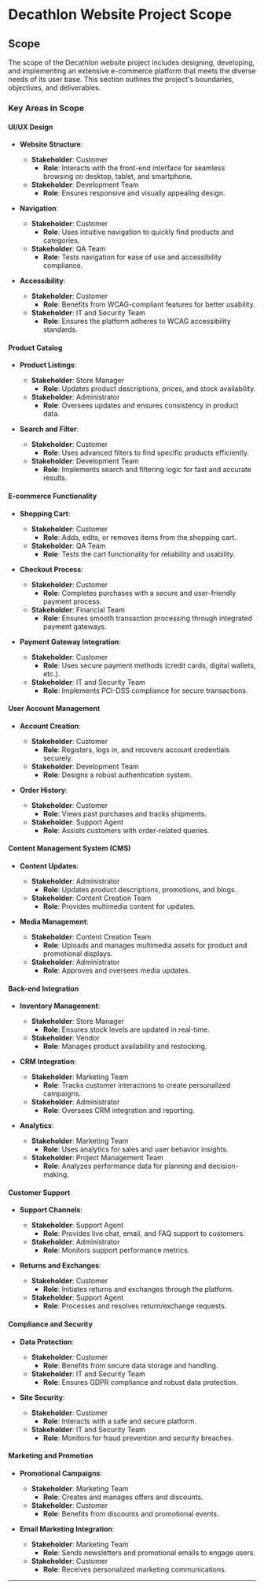 # Decathlon Website Project Scope

## Scope
The scope of the Decathlon website project includes designing, developing, and implementing an extensive e-commerce platform that meets the diverse needs of its user base. This section outlines the project's boundaries, objectives, and deliverables.

### Key Areas in Scope
#### UI/UX Design
- **Website Structure**: 
  - **Stakeholder**: Customer  
    - **Role**: Interacts with the front-end interface for seamless browsing on desktop, tablet, and smartphone.  
  - **Stakeholder**: Development Team  
    - **Role**: Ensures responsive and visually appealing design.

- **Navigation**: 
  - **Stakeholder**: Customer  
    - **Role**: Uses intuitive navigation to quickly find products and categories.  
  - **Stakeholder**: QA Team  
    - **Role**: Tests navigation for ease of use and accessibility compliance.

- **Accessibility**: 
  - **Stakeholder**: Customer  
    - **Role**: Benefits from WCAG-compliant features for better usability.  
  - **Stakeholder**: IT and Security Team  
    - **Role**: Ensures the platform adheres to WCAG accessibility standards.

#### Product Catalog
- **Product Listings**: 
  - **Stakeholder**: Store Manager  
    - **Role**: Updates product descriptions, prices, and stock availability.  
  - **Stakeholder**: Administrator  
    - **Role**: Oversees updates and ensures consistency in product data.

- **Search and Filter**: 
  - **Stakeholder**: Customer  
    - **Role**: Uses advanced filters to find specific products efficiently.  
  - **Stakeholder**: Development Team  
    - **Role**: Implements search and filtering logic for fast and accurate results.

#### E-commerce Functionality
- **Shopping Cart**: 
  - **Stakeholder**: Customer  
    - **Role**: Adds, edits, or removes items from the shopping cart.  
  - **Stakeholder**: QA Team  
    - **Role**: Tests the cart functionality for reliability and usability.

- **Checkout Process**: 
  - **Stakeholder**: Customer  
    - **Role**: Completes purchases with a secure and user-friendly payment process.  
  - **Stakeholder**: Financial Team  
    - **Role**: Ensures smooth transaction processing through integrated payment gateways.

- **Payment Gateway Integration**: 
  - **Stakeholder**: Customer  
    - **Role**: Uses secure payment methods (credit cards, digital wallets, etc.).  
  - **Stakeholder**: IT and Security Team  
    - **Role**: Implements PCI-DSS compliance for secure transactions.

#### User Account Management
- **Account Creation**: 
  - **Stakeholder**: Customer  
    - **Role**: Registers, logs in, and recovers account credentials securely.  
  - **Stakeholder**: Development Team  
    - **Role**: Designs a robust authentication system.

- **Order History**: 
  - **Stakeholder**: Customer  
    - **Role**: Views past purchases and tracks shipments.  
  - **Stakeholder**: Support Agent  
    - **Role**: Assists customers with order-related queries.

#### Content Management System (CMS)
- **Content Updates**: 
  - **Stakeholder**: Administrator  
    - **Role**: Updates product descriptions, promotions, and blogs.  
  - **Stakeholder**: Content Creation Team  
    - **Role**: Provides multimedia content for updates.

- **Media Management**: 
  - **Stakeholder**: Content Creation Team  
    - **Role**: Uploads and manages multimedia assets for product and promotional displays.  
  - **Stakeholder**: Administrator  
    - **Role**: Approves and oversees media updates.

#### Back-end Integration
- **Inventory Management**: 
  - **Stakeholder**: Store Manager  
    - **Role**: Ensures stock levels are updated in real-time.  
  - **Stakeholder**: Vendor  
    - **Role**: Manages product availability and restocking.

- **CRM Integration**: 
  - **Stakeholder**: Marketing Team  
    - **Role**: Tracks customer interactions to create personalized campaigns.  
  - **Stakeholder**: Administrator  
    - **Role**: Oversees CRM integration and reporting.

- **Analytics**: 
  - **Stakeholder**: Marketing Team  
    - **Role**: Uses analytics for sales and user behavior insights.  
  - **Stakeholder**: Project Management Team  
    - **Role**: Analyzes performance data for planning and decision-making.

#### Customer Support
- **Support Channels**: 
  - **Stakeholder**: Support Agent  
    - **Role**: Provides live chat, email, and FAQ support to customers.  
  - **Stakeholder**: Administrator  
    - **Role**: Monitors support performance metrics.

- **Returns and Exchanges**: 
  - **Stakeholder**: Customer  
    - **Role**: Initiates returns and exchanges through the platform.  
  - **Stakeholder**: Support Agent  
    - **Role**: Processes and resolves return/exchange requests.

#### Compliance and Security
- **Data Protection**: 
  - **Stakeholder**: Customer  
    - **Role**: Benefits from secure data storage and handling.  
  - **Stakeholder**: IT and Security Team  
    - **Role**: Ensures GDPR compliance and robust data protection.

- **Site Security**: 
  - **Stakeholder**: Customer  
    - **Role**: Interacts with a safe and secure platform.  
  - **Stakeholder**: IT and Security Team  
    - **Role**: Monitors for fraud prevention and security breaches.

#### Marketing and Promotion
- **Promotional Campaigns**: 
  - **Stakeholder**: Marketing Team  
    - **Role**: Creates and manages offers and discounts.  
  - **Stakeholder**: Customer  
    - **Role**: Benefits from discounts and promotional events.

- **Email Marketing Integration**: 
  - **Stakeholder**: Marketing Team  
    - **Role**: Sends newsletters and promotional emails to engage users.  
  - **Stakeholder**: Customer  
    - **Role**: Receives personalized marketing communications.

---
